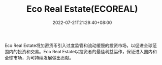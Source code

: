 ﻿---
weight: 
title: "Eco Real Estate(ECOREAL)"
description: "Eco Real Estate将加密货币引入过度监管和流动缓慢的投资市场，以促进全球范围内的投资和交易"
date: 2022-07-21T21:29:40+08:00
lastmod: 2022-07-21T10:55:40+08:00
draft: false
authors: ["Cindy"]
featuredImage: "eco-real-estateecoreal.jpg"
link: "https://ecoreal.estate/"
tags: ["数字代币","Eco Real Estate(ECOREAL)"]
categories: ["navigation"]
navigation: ["数字代币"]
lightgallery: true
toc: true
pinned: false
recommend: false
recommend1: false
---
Eco Real Estate将加密货币引入过度监管和流动缓慢的投资市场，以促进全球范围内的投资和交易。Eco Real Estate以投资者的最佳利益运作，保证进入国内和全球市场，为可持续发展做出贡献。

